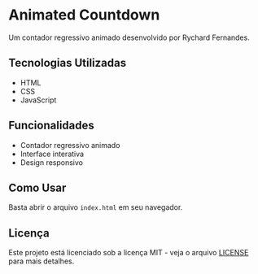 # Animated Countdown

Um contador regressivo animado desenvolvido por Rychard Fernandes.

## Tecnologias Utilizadas
- HTML
- CSS
- JavaScript

## Funcionalidades
- Contador regressivo animado
- Interface interativa
- Design responsivo

## Como Usar
Basta abrir o arquivo `index.html` em seu navegador.

## Licença
Este projeto está licenciado sob a licença MIT - veja o arquivo [LICENSE](LICENSE) para mais detalhes. 